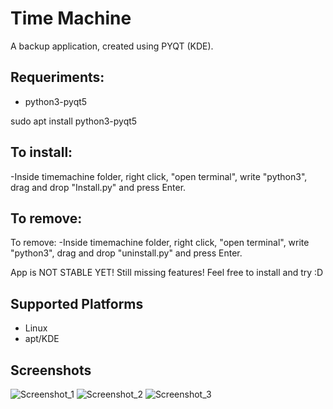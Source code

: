 # Time Machine
A backup application, created using PYQT (KDE).

## Requeriments:
* python3-pyqt5

sudo apt install python3-pyqt5

## To install:
-Inside timemachine folder, right click, "open terminal", write "python3", drag and drop "Install.py" and press Enter.

## To remove:
To remove:
-Inside timemachine folder, right click, "open terminal", write "python3", drag and drop "uninstall.py" and press Enter.

App is NOT STABLE YET!
Still missing features!
Feel free to install and try :D

## Supported Platforms
  * Linux
  * apt/KDE

## Screenshots
![Screenshot_1](https://user-images.githubusercontent.com/66172718/140302598-00ff1059-3662-44e1-b212-84384a5ea5be.png)
![Screenshot_2](https://user-images.githubusercontent.com/66172718/139929074-a3650468-1194-466c-bf1c-e41472160811.png)
![Screenshot_3](https://user-images.githubusercontent.com/66172718/139649230-23ee3017-ea2c-407f-a578-04d9ec1b9af9.png)
